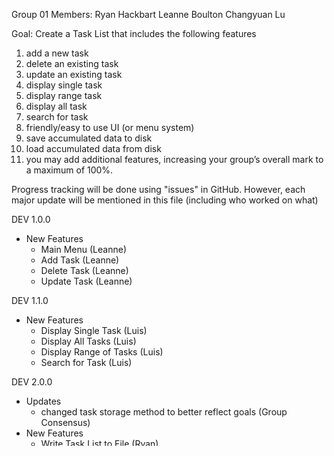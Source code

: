 Group 01
Members:
Ryan Hackbart
Leanne Boulton
Changyuan Lu

Goal: Create a Task List that includes the following features
  1. add a new task
  2. delete an existing task
  3. update an existing task
  4. display single task
  5. display range task
  6. display all task
  7. search for task
  8. friendly/easy to use UI (or menu system)
  9. save accumulated data to disk
  10. load accumulated data from disk
  11. you may add additional features, increasing your group’s overall
      mark to a maximum of 100%.


Progress tracking will be done using "issues" in GitHub.
However, each major update will be mentioned in this file (including who worked on what)

DEV 1.0.0
- New Features
  - Main Menu    (Leanne)
  - Add Task     (Leanne)
  - Delete Task  (Leanne)
  - Update Task  (Leanne)

DEV 1.1.0
- New Features
  - Display Single Task      (Luis)
  - Display All Tasks        (Luis)
  - Display Range of Tasks   (Luis)
  - Search for Task          (Luis)

DEV 2.0.0
- Updates
  - changed task storage method to better reflect goals (Group Consensus)
- New Features
  - Write Task List to File     (Ryan)
  - Read Task List From File    (Ryan)
 
DEV 2.1.0
- Updates
  - Add, Delete, and Update Functions changed to match the new method in DEV Update 2.0.0
        - (Leanne)
  - Included Read & Write Functions in main.c (filename: tasks.txt) (Ryan)
  - Display & Search Features updated to reflect struct changes (Luis)
  - Updated Functionality of Read & Write to File Features (Ryan)
 
DEV 2.1.1
- BUGFIX
  - Fixed Linker error

DEV 3.0.0
- UPDATES
   - add, delete, update funcitons; adjusted struct to match update (Leanne)
   - updated read and write functions to match struct and improve functionality (Leanne & Ryan)


